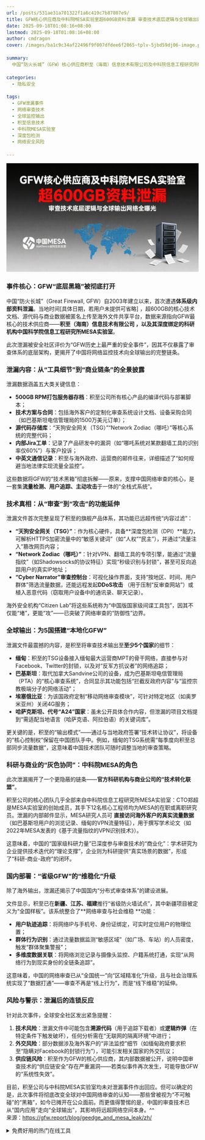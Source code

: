 ```yaml
---
url: /posts/531ae31a701322f1a6c419c7b87807e9/
title: GFW核心供应商及中科院MESA实验室超600GB资料泄漏 审查技术底层逻辑与全球输出网络全曝光
date: 2025-09-18T01:08:16+08:00
lastmod: 2025-09-18T01:08:16+08:00
author: cmdragon
cover: /images/ba1c9c34af22496f9f007dfdee6f2065~tplv-5jbd59dj06-image.png

summary:
  中国“防火长城”（GFW）核心供应商积至（海南）信息技术有限公司及中科院信息工程研究所MESA实验室的超600GB内部资料泄漏，首次彻底曝光了GFW的底层架构与全球输出网络。泄漏内容包括核心技术文档、源代码、商业合同及海外客户通信记录，揭示了GFW不仅具备深度流量检测与内容篡改能力，还通过“天狗安全网关”和“哪吒”系统实现用户追踪与主动攻击。此外，积至已为缅甸、巴基斯坦等至少5国搭建本地化审查系统，并将技术输出与科研机构深度绑定，形成“科研-商业-政府”闭环。此次事件暴露了GFW的全球影响与供应链安全风险。

categories:
  - 隐私安全

tags:
  - GFW泄漏事件
  - 网络审查技术
  - 全球监控输出
  - 积至信息技术
  - 中科院MESA实验室
  - 深度包检测
  - 网络安全风险

---
```


![ba1c9c34af22496f9f007dfdee6f2065~tplv-5jbd59dj06-image.png](/images/ba1c9c34af22496f9f007dfdee6f2065~tplv-5jbd59dj06-image.png)

### 事件核心：GFW“底层黑箱”被彻底打开

中国“防火长城”（Great Firewall, GFW）自2003年建立以来，首次遭遇**体系级内部资料泄漏**。当地时间[具体日期，若用户未提供可省略]
，超600GB的核心技术文档、源代码与商业数据被匿名上传至海外文件共享平台，数据来源指向GFW最核心的技术供应商——**积至（海南）信息技术有限公司
**，以及其深度绑定的科研机构**中国科学院信息工程研究所MESA实验室**。

此次泄漏被安全社区评价为“GFW历史上最严重的安全事件”，因其不仅暴露了审查体系的底层架构，更揭开了中国将网络监控技术向全球输出的完整链条。

### 泄漏内容：从“工具细节”到“商业链条”的全景披露

泄漏数据涵盖五大类关键信息：

- **500GB RPM打包服务器存档**：积至公司所有核心产品的编译代码与部署脚本；
- **技术方案与合同**：包括海外客户的定制化审查系统设计文档、设备采购合同（如巴基斯坦电信管理局的1500万美元订单）；
- **源代码存储库**：“天狗安全网关（TSG）”“Network Zodiac（哪吒）”等核心系统的完整代码；
- **内部Jira工单**：记录了产品研发中的漏洞（如“哪吒系统对某款翻墙工具的识别率仅60%”）与客户投诉；
- **中英文通信记录**：积至与海外政府、运营商的邮件往来，详细描述了“如何规避当地法律实现流量全监控”。

这些数据将GFW的“技术黑箱”彻底拆解——原来，支撑中国网络审查的核心，是一套集**流量检测、用户追踪、主动攻击**于一体的“全栈式系统”。

### 技术真相：从“审查”到“攻击”的功能延伸

泄漏文件首次完整呈现了积至的旗舰产品体系，其功能已远超传统“内容过滤”：

- **“天狗安全网关（TSG）”**：作为核心硬件，具备**深度包检测（DPI）**能力，可解析HTTPS加密流量中的“敏感关键词”（如“人权”“民主”），并通过“流量注入”篡改网页内容；
- **“Network Zodiac（哪吒）”**：针对VPN、翻墙工具的专项引擎，能通过“流量指纹”（如Shadowsocks的协议特征）实现“秒级识别与封锁”，甚至可反向追踪用户的真实IP地址；
- **“Cyber Narrator”审查控制台**：可视化操作界面，支持“按地区、时间、用户群体”筛选流量数据，还能远程发起**DDoS攻击**
  （用于压制“反审查网站”）或植入恶意代码（窃取用户设备中的通讯录、聊天记录）。

海外安全机构“Citizen Lab”将这些系统称为“中国版国家级间谍工具包”，因其不仅能“堵”，更能“攻”——已突破了网络审查的“防御性”边界。

### 全球输出：为5国搭建“本地化GFW”

泄漏文件最震撼的内容，是积至将审查技术输出至**至少5个国家**的细节：

- **缅甸**：积至的TSG设备接入缅甸最大运营商MPT的骨干网络，直接参与对Facebook、Twitter的封锁，以及对“反军方抗议者”的网络追踪；
- **巴基斯坦**：取代加拿大Sandvine公司的设备，成为巴基斯坦电信管理局（PTA）的“核心审查系统”，合同显示其功能包括“拦截反政府内容”与“监控宗教极端分子的网络活动”；
- **埃塞俄比亚**：为该国政府定制“移动网络审查模块”，可针对特定地区（如奥罗米亚州）关闭4G服务；
- **哈萨克斯坦、代号“A24”国家**：虽未公开具体合作内容，但泄漏的项目文档提到“需适配当地语言（哈萨克语、阿拉伯语）的关键词库”。

更关键的是，积至的“输出模式”——通过与当地政府签署“技术转让协议”，将设备的“核心控制权”保留在中国团队手中。例如，缅甸的TSG系统需“每季度向积至总部同步流量数据”，这意味着中国技术团队可随时调整当地的审查策略。

### 科研与商业的“灰色协同”：中科院MESA的角色

此次泄漏揭开了一个更隐蔽的链条——**官方科研机构与商业公司的“技术转化联盟”**。

积至公司的核心团队几乎全部来自中科院信息工程研究所MESA实验室：CTO郑超是MESA实验室的创始成员，其手下12名核心工程师均为MESA的在职或离职研究员。泄漏的内部邮件显示，MESA研究人员可
**直接访问海外客户的真实流量数据**（如巴基斯坦用户的浏览记录、缅甸的VPN流量特征），用于撰写学术论文（如2022年MESA发表的《基于流量指纹的VPN识别技术》）。

这意味着，中国的“国家级科研力量”已深度参与审查技术的“商业化”：学术研究为企业提供技术迭代的“理论支撑”，企业则为科研提供“真实场景的数据”，形成了“科研-商业-政府”的闭环。

### 国内部署：“省级GFW”的“维稳化”升级

除了海外输出，泄漏还揭示了中国国内“分布式审查体系”的建设进展。

文件显示，积至已在**新疆、江苏、福建**推行“省级防火墙试点”，其中新疆项目被定义为“全国样板”。该系统整合了**网络审查与社会维稳
**功能：

- **用户轨迹追踪**：将网络IP与手机号、身份证绑定，可实时定位用户的物理位置；
- **群体行为识别**：通过流量数据监测“敏感区域”（如广场、车站）的人员密度，触发“群体聚集警报”；
- **多维度数据关联**：将网络浏览记录与摄像头监控、户籍系统打通，实现“从网络行为到现实身份的全链条追踪”。

这意味着，中国的网络审查已从“全国统一”向“区域精准化”升级，且与社会治理系统实现了“数据打通”——审查不再是“线上行为”，而是“线下维稳”的延伸。

### 风险与警示：泄漏后的连锁反应

针对此次事件，全球安全社区发出紧急提醒：

1. **技术风险**：泄漏文件中可能包含**溯源代码**（用于追踪下载者）或**逻辑炸弹**（在特定条件下触发破坏），任何分析需在“无联网的隔离环境”中进行；
2. **外交风险**：部分数据涉及海外客户的“非法监控”细节（如缅甸政府要求积至“隐瞒对Facebook的封锁行为”），可能引发相关国家的外交抗议；
3. **供应链风险**：积至作为GFW的核心供应商，其内部数据被公开，说明中国审查技术的“供应链安全”存在严重漏洞——若类似事件再次发生，可能导致GFW的“系统性失效”。

目前，积至公司与中科院MESA实验室均未对泄漏事件作出回应。但可以确定的是，此次事件将彻底改变全球对中国网络审查的认知——那些曾被视为“不可触碰”的“黑箱”，如今已摊开在公众面前。而更值得警惕的是，中国的审查技术已从“国内应用”走向“全球输出”，其影响将远超网络空间本身。^^  
来源：https://gfw.report/blog/geedge_and_mesa_leak/zh/


<details>
<summary>免费好用的热门在线工具</summary>

- [歌词生成工具 - 应用商店 | By cmdragon](https://tools.cmdragon.cn/zh/apps/lyrics-generator)
- [网盘资源聚合搜索 - 应用商店 | By cmdragon](https://tools.cmdragon.cn/zh/apps/cloud-drive-search)
- [ASCII字符画生成器 - 应用商店 | By cmdragon](https://tools.cmdragon.cn/zh/apps/ascii-art-generator)
- [JSON Web Tokens 工具 - 应用商店 | By cmdragon](https://tools.cmdragon.cn/zh/apps/jwt-tool)
- [Bcrypt 密码工具 - 应用商店 | By cmdragon](https://tools.cmdragon.cn/zh/apps/bcrypt-tool)
- [GIF 合成器 - 应用商店 | By cmdragon](https://tools.cmdragon.cn/zh/apps/gif-composer)
- [GIF 分解器 - 应用商店 | By cmdragon](https://tools.cmdragon.cn/zh/apps/gif-decomposer)
- [文本隐写术 - 应用商店 | By cmdragon](https://tools.cmdragon.cn/zh/apps/text-steganography)
- [CMDragon 在线工具 - 高级AI工具箱与开发者套件 | 免费好用的在线工具](https://tools.cmdragon.cn/zh)
- [应用商店 - 发现1000+提升效率与开发的AI工具和实用程序 | 免费好用的在线工具](https://tools.cmdragon.cn/zh/apps?category=trending)
- [CMDragon 更新日志 - 最新更新、功能与改进 | 免费好用的在线工具](https://tools.cmdragon.cn/zh/changelog)
- [支持我们 - 成为赞助者 | 免费好用的在线工具](https://tools.cmdragon.cn/zh/sponsor)
- [AI文本生成图像 - 应用商店 | 免费好用的在线工具](https://tools.cmdragon.cn/zh/apps/text-to-image-ai)
- [临时邮箱 - 应用商店 | 免费好用的在线工具](https://tools.cmdragon.cn/zh/apps/temp-email)
- [二维码解析器 - 应用商店 | 免费好用的在线工具](https://tools.cmdragon.cn/zh/apps/qrcode-parser)
- [文本转思维导图 - 应用商店 | 免费好用的在线工具](https://tools.cmdragon.cn/zh/apps/text-to-mindmap)
- [正则表达式可视化工具 - 应用商店 | 免费好用的在线工具](https://tools.cmdragon.cn/zh/apps/regex-visualizer)
- [文件隐写工具 - 应用商店 | 免费好用的在线工具](https://tools.cmdragon.cn/zh/apps/steganography-tool)
- [IPTV 频道探索器 - 应用商店 | 免费好用的在线工具](https://tools.cmdragon.cn/zh/apps/iptv-explorer)
- [快传 - 应用商店 | 免费好用的在线工具](https://tools.cmdragon.cn/zh/apps/snapdrop)
- [随机抽奖工具 - 应用商店 | 免费好用的在线工具](https://tools.cmdragon.cn/zh/apps/lucky-draw)
- [动漫场景查找器 - 应用商店 | 免费好用的在线工具](https://tools.cmdragon.cn/zh/apps/anime-scene-finder)
- [时间工具箱 - 应用商店 | 免费好用的在线工具](https://tools.cmdragon.cn/zh/apps/time-toolkit)
- [网速测试 - 应用商店 | 免费好用的在线工具](https://tools.cmdragon.cn/zh/apps/speed-test)
- [AI 智能抠图工具 - 应用商店 | 免费好用的在线工具](https://tools.cmdragon.cn/zh/apps/background-remover)
- [背景替换工具 - 应用商店 | 免费好用的在线工具](https://tools.cmdragon.cn/zh/apps/background-replacer)
- [艺术二维码生成器 - 应用商店 | 免费好用的在线工具](https://tools.cmdragon.cn/zh/apps/artistic-qrcode)
- [Open Graph 元标签生成器 - 应用商店 | 免费好用的在线工具](https://tools.cmdragon.cn/zh/apps/open-graph-generator)
- [图像对比工具 - 应用商店 | 免费好用的在线工具](https://tools.cmdragon.cn/zh/apps/image-comparison)
- [图片压缩专业版 - 应用商店 | 免费好用的在线工具](https://tools.cmdragon.cn/zh/apps/image-compressor)
- [密码生成器 - 应用商店 | 免费好用的在线工具](https://tools.cmdragon.cn/zh/apps/password-generator)
- [SVG优化器 - 应用商店 | 免费好用的在线工具](https://tools.cmdragon.cn/zh/apps/svg-optimizer)
- [调色板生成器 - 应用商店 | 免费好用的在线工具](https://tools.cmdragon.cn/zh/apps/color-palette)
- [在线节拍器 - 应用商店 | 免费好用的在线工具](https://tools.cmdragon.cn/zh/apps/online-metronome)
- [IP归属地查询 - 应用商店 | 免费好用的在线工具](https://tools.cmdragon.cn/zh/apps/ip-geolocation)
- [CSS网格布局生成器 - 应用商店 | 免费好用的在线工具](https://tools.cmdragon.cn/zh/apps/css-grid-layout)
- [邮箱验证工具 - 应用商店 | 免费好用的在线工具](https://tools.cmdragon.cn/zh/apps/email-validator)
- [书法练习字帖 - 应用商店 | 免费好用的在线工具](https://tools.cmdragon.cn/zh/apps/calligraphy-practice)
- [金融计算器套件 - 应用商店 | 免费好用的在线工具](https://tools.cmdragon.cn/zh/apps/finance-calculator-suite)
- [中国亲戚关系计算器 - 应用商店 | 免费好用的在线工具](https://tools.cmdragon.cn/zh/apps/chinese-kinship-calculator)
- [Protocol Buffer 工具箱 - 应用商店 | 免费好用的在线工具](https://tools.cmdragon.cn/zh/apps/protobuf-toolkit)
- [IP归属地查询 - 应用商店 | 免费好用的在线工具](https://tools.cmdragon.cn/zh/apps/ip-geolocation)
- [图片无损放大 - 应用商店 | 免费好用的在线工具](https://tools.cmdragon.cn/zh/apps/image-upscaler)
- [文本比较工具 - 应用商店 | 免费好用的在线工具](https://tools.cmdragon.cn/zh/apps/text-compare)
- [IP批量查询工具 - 应用商店 | 免费好用的在线工具](https://tools.cmdragon.cn/zh/apps/ip-batch-lookup)
- [域名查询工具 - 应用商店 | 免费好用的在线工具](https://tools.cmdragon.cn/zh/apps/domain-finder)
- [DNS工具箱 - 应用商店 | 免费好用的在线工具](https://tools.cmdragon.cn/zh/apps/dns-toolkit)
- [网站图标生成器 - 应用商店 | 免费好用的在线工具](https://tools.cmdragon.cn/zh/apps/favicon-generator)
- [XML Sitemap](https://tools.cmdragon.cn/sitemap_index.xml)

</details>
